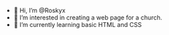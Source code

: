 - 👋 Hi, I’m @Roskyx
- 👀 I’m interested in creating a web page for a church.
- 🌱 I’m currently learning basic HTML and CSS

<!---
Roskyx/Roskyx is a ✨ special ✨ repository because its `README.md` (this file) appears on your GitHub profile.
You can click the Preview link to take a look at your changes.
--->
